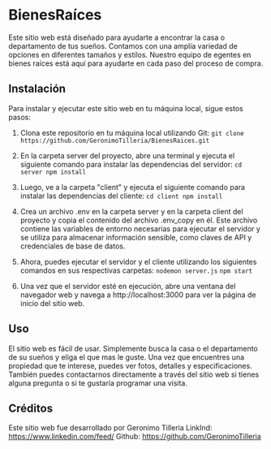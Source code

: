 # BienesRaíces
Este sitio web está diseñado para ayudarte a encontrar la casa o departamento de tus sueños. Contamos con una amplia variedad de opciones en diferentes tamaños y estilos. Nuestro equipo de egentes en bienes raíces está aquí para ayudarte en cada paso del proceso de compra.

## Instalación
Para instalar y ejecutar este sitio web en tu máquina local, sigue estos pasos:

1. Clona este repositorio en tu máquina local utilizando Git:
`git clone https://github.com/GeronimoTilleria/BienesRaices.git`

2. En la carpeta server del proyecto, abre una terminal y ejecuta el siguiente comando para instalar las dependencias del servidor:
`cd server
npm install`

3. Luego, ve a la carpeta "client" y ejecuta el siguiente comando para instalar las dependencias del cliente:
`cd client
npm install`

4. Crea un archivo .env en la carpeta server y en la carpeta client del proyecto y copia el contenido del archivo .env_copy en él. Este archivo contiene las variables de entorno necesarias para ejecutar el servidor y se utiliza para almacenar información sensible, como claves de API y credenciales de base de datos.

5. Ahora, puedes ejecutar el servidor y el cliente utilizando los siguientes comandos en sus respectivas carpetas:
`nodemon server.js`
`npm start`

6. Una vez que el servidor esté en ejecución, abre una ventana del navegador web y navega a http://localhost:3000 para ver la página de inicio del sitio web.

## Uso
El sitio web es fácil de usar. Simplemente busca la casa o el departamento de su sueños y eliga el que mas le guste. Una vez que encuentres una propiedad que te interese, puedes ver fotos, detalles y especificaciones. También puedes contactarnos directamente a través del sitio web si tienes alguna pregunta o si te gustaría programar una visita.

## Créditos
Este sitio web fue desarrollado por Geronimo Tilleria
LinkInd: https://www.linkedin.com/feed/
Github: https://github.com/GeronimoTilleria
